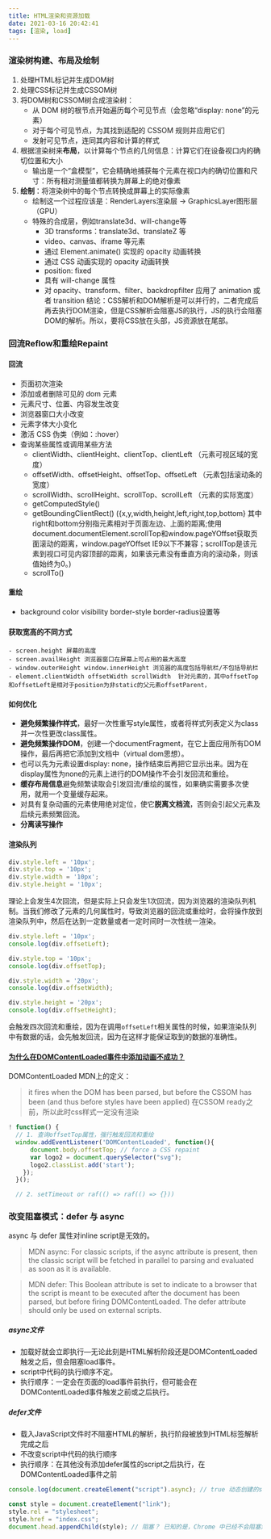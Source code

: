 ```yaml
---
title: HTML渲染和资源加载
date: 2021-03-16 20:42:41
tags: [渲染, load]
---
```


### 渲染树构建、布局及绘制
1. 处理HTML标记并生成DOM树
2. 处理CSS标记并生成CSSOM树
3. 将DOM树和CSSOM树合成渲染树：
   - 从 DOM 树的根节点开始遍历每个可见节点（会忽略“display: none”的元素）
   - 对于每个可见节点，为其找到适配的 CSSOM 规则并应用它们
   - 发射可见节点，连同其内容和计算的样式
4. 根据渲染树来**布局**，以计算每个节点的几何信息：计算它们在设备视口内的确切位置和大小
   - 输出是一个“盒模型”，它会精确地捕获每个元素在视口内的确切位置和尺寸：所有相对测量值都转换为屏幕上的绝对像素
5. **绘制**：将渲染树中的每个节点转换成屏幕上的实际像素
   - 绘制这一个过程应该是：RenderLayers渲染层 -> GraphicsLayer图形层（GPU）
   - 特殊的合成层，例如translate3d、will-change等
     - 3D transforms：translate3d、translateZ 等
     - video、canvas、iframe 等元素
     - 通过 Element.animate() 实现的 opacity 动画转换
     - 通过 СSS 动画实现的 opacity 动画转换
     - position: fixed
     - 具有 will-change 属性
     - 对 opacity、transform、filter、backdropfilter 应用了 animation 或者 transition
结论：CSS解析和DOM解析是可以并行的，二者完成后再去执行DOM渲染，但是CSS解析会阻塞JS的执行，JS的执行会阻塞DOM的解析。所以，要将CSS放在头部，JS资源放在尾部。

### 回流Reflow和重绘Repaint
#### 回流
 - 页面初次渲染
 - 添加或者删除可见的 dom 元素
 - 元素尺寸、位置、内容发生改变
 - 浏览器窗口大小改变
 - 元素字体大小变化
 - 激活 CSS 伪类（例如：:hover）
 - 查询某些属性或调用某些方法
    - clientWidth、clientHeight、clientTop、clientLeft （元素可视区域的宽度）
    - offsetWidth、offsetHeight、offsetTop、offsetLeft （元素包括滚动条的宽度）
    - scrollWidth、scrollHeight、scrollTop、scrollLeft （元素的实际宽度）
    - getComputedStyle()
    - getBoundingClientRect()  ({x,y,width,height,left,right,top,bottom} 其中right和bottom分别指元素相对于页面左边、上面的距离;使用document.documentElement.scrollTop和window.pageYOffset获取页面滚动的距离，window.pageYOffset IE9以下不兼容；scrollTop是该元素到视口可见内容顶部的距离，如果该元素没有垂直方向的滚动条，则该值始终为0。)
    - scrollTo()

#### 重绘
- background color visibility border-style border-radius设置等

#### 获取宽高的不同方式
    - screen.height 屏幕的高度
    - screen.availHeight 浏览器窗口在屏幕上可占用的最大高度
    - window.outerHeight window.innerHeight 浏览器的高度包括导航栏/不包括导航栏
    - element.clientWidth offsetWidth scrollWidth  针对元素的，其中offsetTop和offsetLeft是相对于position为非static的父元素offsetParent，

#### 如何优化
- **避免频繁操作样式**，最好一次性重写style属性，或者将样式列表定义为class并一次性更改class属性。
- **避免频繁操作DOM**，创建一个documentFragment，在它上面应用所有DOM操作，最后再把它添加到文档中（virtual dom思想）。
- 也可以先为元素设置display: none，操作结束后再把它显示出来。因为在display属性为none的元素上进行的DOM操作不会引发回流和重绘。
- **缓存布局信息**避免频繁读取会引发回流/重绘的属性，如果确实需要多次使用，就用一个变量缓存起来。
- 对具有复杂动画的元素使用绝对定位，使它**脱离文档流**，否则会引起父元素及后续元素频繁回流。
- **分离读写操作**

#### 渲染队列
``` js
div.style.left = '10px';
div.style.top = '10px';
div.style.width = '10px';
div.style.height = '10px';
```
理论上会发生4次回流，但是实际上只会发生1次回流，因为浏览器的渲染队列机制。当我们修改了元素的几何属性时，导致浏览器的回流或重绘时，会将操作放到渲染队列中，然后在达到一定数量或者一定时间时一次性统一渲染。
``` js
div.style.left = '10px';
console.log(div.offsetLeft);

div.style.top = '10px';
console.log(div.offsetTop);

div.style.width = '20px';
console.log(div.offsetWidth);

div.style.height = '20px';
console.log(div.offsetHeight);
```
会触发四次回流和重绘，因为在调用`offsetLeft`相关属性的时候，如果渲染队列中有数据的话，会先触发回流，因为在这样才能保证取到的数据的准确性。

#### [为什么在DOMContentLoaded事件中添加动画不成功？](https://stackoverflow.com/questions/42891628/why-dont-transitions-on-svg-work-on-domcontentloaded-without-delay)
DOMContentLoaded MDN上的定义：
> it fires when the DOM has been parsed, but before the CSSOM has been (and thus before styles have been applied)
> 在CSSOM ready之前，所以此时css样式一定没有渲染
``` js
! function() {
  // 1. 查询offsetTop属性，强行触发回流和重绘
  window.addEventListener('DOMContentLoaded', function(){
      document.body.offsetTop; // force a CSS repaint
      var logo2 = document.querySelector("svg");
      logo2.classList.add('start');
    });
  }();

  // 2. setTimeout or raf(() => raf(() => {}))
```

### 改变阻塞模式：defer 与 async
 async 与 defer 属性对inline script是无效的。
 > MDN async: For classic scripts, if the async attribute is present, then the classic script will be fetched in parallel to parsing and evaluated as soon as it is available.

 > MDN defer: This Boolean attribute is set to indicate to a browser that the script is meant to be executed after the document has been parsed, but before firing DOMContentLoaded. The defer attribute should only be used on external scripts.

##### async文件
  - 加载好就会立即执行—无论此刻是HTML解析阶段还是DOMContentLoaded触发之后，但会阻塞load事件。
  - script中代码的执行顺序不定。
  - 执行顺序：一定会在页面的load事件前执行，但可能会在DOMContentLoaded事件触发之前或之后执行。 

##### defer文件
  - 载入JavaScript文件时不阻塞HTML的解析，执行阶段被放到HTML标签解析完成之后
  - 不改变script中代码的执行顺序
  - 执行顺序：在其他没有添加defer属性的script之后执行，在DOMContentLoaded事件之前

 ``` js
 console.log(document.createElement("script").async); // true 动态创建的script默认是异步的。

 const style = document.createElement("link");
 style.rel = "stylesheet"; 
 style.href = "index.css";
 document.head.appendChild(style); // 阻塞？ 已知的是，Chrome 中已经不会阻塞渲染，Firefox、IE 在以前是阻塞的。
 ```
 